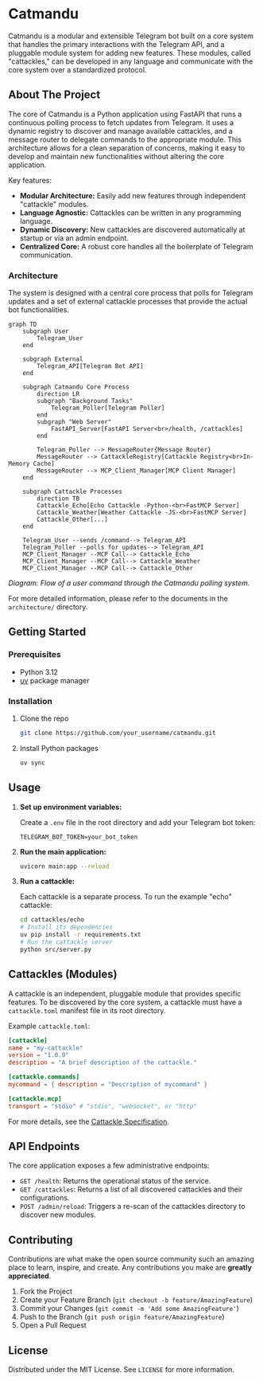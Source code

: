 # Catmandu

Catmandu is a modular and extensible Telegram bot built on a core system that handles the primary interactions with the Telegram API, and a pluggable module system for adding new features. These modules, called "cattackles," can be developed in any language and communicate with the core system over a standardized protocol.

## About The Project

The core of Catmandu is a Python application using FastAPI that runs a continuous polling process to fetch updates from Telegram. It uses a dynamic registry to discover and manage available cattackles, and a message router to delegate commands to the appropriate module. This architecture allows for a clean separation of concerns, making it easy to develop and maintain new functionalities without altering the core application.

Key features:
- **Modular Architecture:** Easily add new features through independent "cattackle" modules.
- **Language Agnostic:** Cattackles can be written in any programming language.
- **Dynamic Discovery:** New cattackles are discovered automatically at startup or via an admin endpoint.
- **Centralized Core:** A robust core handles all the boilerplate of Telegram communication.

### Architecture

The system is designed with a central core process that polls for Telegram updates and a set of external cattackle processes that provide the actual bot functionalities.

```mermaid
graph TD
    subgraph User
        Telegram_User
    end

    subgraph External
        Telegram_API[Telegram Bot API]
    end

    subgraph Catmandu Core Process
        direction LR
        subgraph "Background Tasks"
            Telegram_Poller[Telegram Poller]
        end
        subgraph "Web Server"
            FastAPI_Server[FastAPI Server<br>/health, /cattackles]
        end

        Telegram_Poller --> MessageRouter{Message Router}
        MessageRouter --> CattackleRegistry[Cattackle Registry<br>In-Memory Cache]
        MessageRouter --> MCP_Client_Manager[MCP Client Manager]
    end

    subgraph Cattackle Processes
        direction TB
        Cattackle_Echo[Echo Cattackle -Python-<br>FastMCP Server]
        Cattackle_Weather[Weather Cattackle -JS-<br>FastMCP Server]
        Cattackle_Other[...]
    end

    Telegram_User --sends /command--> Telegram_API
    Telegram_Poller --polls for updates--> Telegram_API
    MCP_Client_Manager --MCP Call--> Cattackle_Echo
    MCP_Client_Manager --MCP Call--> Cattackle_Weather
    MCP_Client_Manager --MCP Call--> Cattackle_Other
```
*Diagram: Flow of a user command through the Catmandu polling system.*

For more detailed information, please refer to the documents in the `architecture/` directory.

## Getting Started

### Prerequisites

- Python 3.12
- [uv](https://github.com/astral-sh/uv) package manager

### Installation

1. Clone the repo
   ```sh
   git clone https://github.com/your_username/catmandu.git
   ```
2. Install Python packages
   ```sh
   uv sync
   ```

## Usage

1.  **Set up environment variables:**

    Create a `.env` file in the root directory and add your Telegram bot token:
    ```
    TELEGRAM_BOT_TOKEN=your_bot_token
    ```

2.  **Run the main application:**
    ```sh
    uvicorn main:app --reload
    ```
3.  **Run a cattackle:**

    Each cattackle is a separate process. To run the example "echo" cattackle:
    ```sh
    cd cattackles/echo
    # Install its dependencies
    uv pip install -r requirements.txt
    # Run the cattackle server
    python src/server.py
    ```

## Cattackles (Modules)

A cattackle is an independent, pluggable module that provides specific features. To be discovered by the core system, a cattackle must have a `cattackle.toml` manifest file in its root directory.

Example `cattackle.toml`:
```toml
[cattackle]
name = "my-cattackle"
version = "1.0.0"
description = "A brief description of the cattackle."

[cattackle.commands]
mycommand = { description = "Description of mycommand" }

[cattackle.mcp]
transport = "stdio" # "stdio", "websocket", or "http"
```
For more details, see the [Cattackle Specification](architecture/spec/ARCH-cattackle-spec-v1.md).

## API Endpoints

The core application exposes a few administrative endpoints:

-   `GET /health`: Returns the operational status of the service.
-   `GET /cattackles`: Returns a list of all discovered cattackles and their configurations.
-   `POST /admin/reload`: Triggers a re-scan of the cattackles directory to discover new modules.

## Contributing

Contributions are what make the open source community such an amazing place to learn, inspire, and create. Any contributions you make are **greatly appreciated**.

1.  Fork the Project
2.  Create your Feature Branch (`git checkout -b feature/AmazingFeature`)
3.  Commit your Changes (`git commit -m 'Add some AmazingFeature'`)
4.  Push to the Branch (`git push origin feature/AmazingFeature`)
5.  Open a Pull Request

## License

Distributed under the MIT License. See `LICENSE` for more information.
